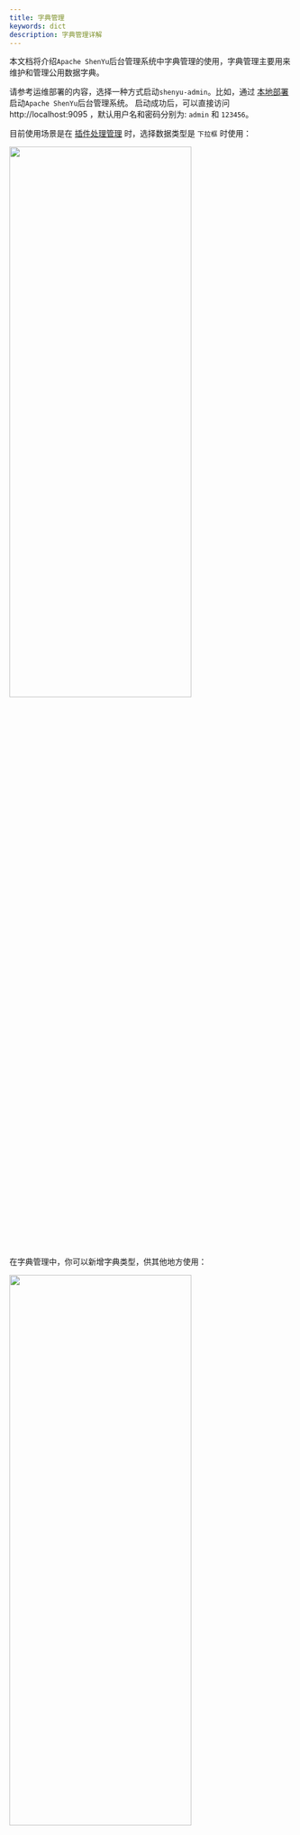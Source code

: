 ```yaml
---
title: 字典管理
keywords: dict
description: 字典管理详解
---
```


本文档将介绍`Apache ShenYu`后台管理系统中字典管理的使用，字典管理主要用来维护和管理公用数据字典。

请参考运维部署的内容，选择一种方式启动`shenyu-admin`。比如，通过 [本地部署](../deployment-local) 启动`Apache ShenYu`后台管理系统。 启动成功后，可以直接访问 http://localhost:9095 ，默认用户名和密码分别为: `admin` 和 `123456`。


目前使用场景是在 [插件处理管理](../plugin-handle-explanation) 时，选择数据类型是 `下拉框` 时使用： 

<img src="/img/shenyu/basicConfig/pluginHandle/dict_box_add.png" width="80%" height="50%" />

在字典管理中，你可以新增字典类型，供其他地方使用：

<img src="/img/shenyu/basicConfig/pluginHandle/dict_box_type.png" width="80%" height="50%" />

* 字典类型：在插件处理管理时，使用的字段名称。
* 字典编码：标识字典数据。
* 字典名称：在添加插件、选择器或规则时`handle`字段的名称。
* 字典值：字典数据实际取值。
* 字典描述或备注：描述信息。
* 排序：字典数据顺序。

例如， `sentinel` 插件处理字段中的 `degradeRuleGrade`。当新增规则时，编辑 `degradeRuleGrade` 字段时，会自动从字典管理中查出 `type='degradeRuleGrade'` 的所有字典数据作为下拉选项：


<img src="/img/shenyu/basicConfig/pluginHandle/dict_box_use.png" width="80%" height="50%" />
